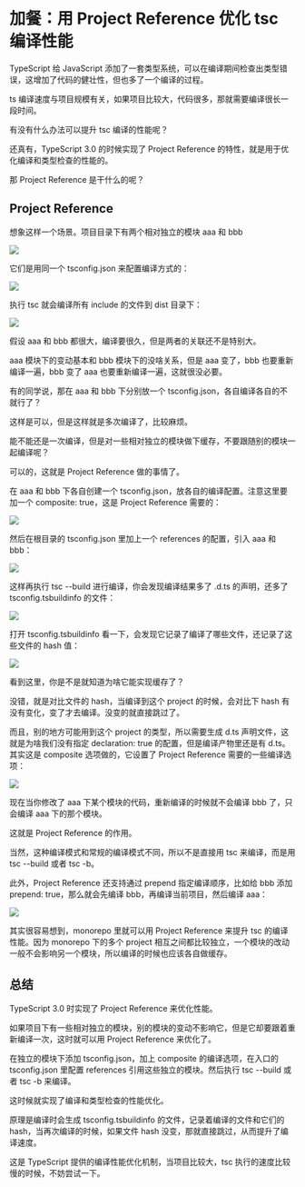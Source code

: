 # 加餐：用 Project Reference 优化 tsc 编译性能 

TypeScript 给 JavaScript 添加了一套类型系统，可以在编译期间检查出类型错误，这增加了代码的健壮性，但也多了一个编译的过程。

ts 编译速度与项目规模有关，如果项目比较大，代码很多，那就需要编译很长一段时间。

有没有什么办法可以提升 tsc 编译的性能呢？

还真有，TypeScript 3.0 的时候实现了 Project Reference 的特性，就是用于优化编译和类型检查的性能的。

那 Project Reference 是干什么的呢？

## Project Reference

想象这样一个场景。项目目录下有两个相对独立的模块 aaa 和 bbb

![](https://p3-juejin.byteimg.com/tos-cn-i-k3u1fbpfcp/1a90d06fb5a641d7a2a0481f975cc83d~tplv-k3u1fbpfcp-watermark.image?)

它们是用同一个 tsconfig.json 来配置编译方式的：

![](https://p6-juejin.byteimg.com/tos-cn-i-k3u1fbpfcp/be04f9b11a4a4a52bbc7c89004edeeb0~tplv-k3u1fbpfcp-watermark.image?)

执行 tsc 就会编译所有 include 的文件到 dist 目录下：

![](https://p1-juejin.byteimg.com/tos-cn-i-k3u1fbpfcp/6ce9456a73ba4f7cac98fcebbf70e8f3~tplv-k3u1fbpfcp-watermark.image?)

假设 aaa 和 bbb 都很大，编译要很久，但是两者的关联还不是特别大。

aaa 模块下的变动基本和 bbb 模块下的没啥关系，但是 aaa 变了，bbb 也要重新编译一遍，bbb 变了 aaa 也要重新编译一遍，这就很没必要。

有的同学说，那在 aaa 和 bbb 下分别放一个 tsconfig.json，各自编译各自的不就行了？

这样是可以，但是这样就是多次编译了，比较麻烦。

能不能还是一次编译，但是对一些相对独立的模块做下缓存，不要跟随别的模块一起编译呢？

可以的，这就是 Project Reference 做的事情了。

在 aaa 和 bbb 下各自创建一个 tsconfig.json，放各自的编译配置。注意这里要加一个 composite: true，这是 Project Reference 需要的：

![](https://p3-juejin.byteimg.com/tos-cn-i-k3u1fbpfcp/a83c2a0a008f48ef9b2e6022064dda39~tplv-k3u1fbpfcp-watermark.image?)

然后在根目录的 tsconfig.json 里加上一个 references 的配置，引入 aaa 和 bbb：

![](https://p6-juejin.byteimg.com/tos-cn-i-k3u1fbpfcp/7017701481304362b5f8584eafa2e1cf~tplv-k3u1fbpfcp-watermark.image?)

这样再执行 tsc --build 进行编译，你会发现编译结果多了 .d.ts 的声明，还多了 tsconfig.tsbuildinfo 的文件：

![](https://p6-juejin.byteimg.com/tos-cn-i-k3u1fbpfcp/79f23865950346f7aa54ef55f120766c~tplv-k3u1fbpfcp-watermark.image?)

打开 tsconfig.tsbuildinfo 看一下，会发现它记录了编译了哪些文件，还记录了这些文件的 hash 值：

![](https://p6-juejin.byteimg.com/tos-cn-i-k3u1fbpfcp/98aa0f60eeb847aeba3936582cbf0779~tplv-k3u1fbpfcp-watermark.image?)

看到这里，你是不是就知道为啥它能实现缓存了？

没错，就是对比文件的 hash，当编译到这个 project 的时候，会对比下 hash 有没有变化，变了才去编译。没变的就直接跳过了。

而且，别的地方可能用到这个 project 的类型，所以需要生成 d.ts 声明文件，这就是为啥我们没有指定 declaration: true 的配置，但是编译产物里还是有 d.ts。其实这是 composite 选项做的，它设置了 Project Reference 需要的一些编译选项：

![](https://p6-juejin.byteimg.com/tos-cn-i-k3u1fbpfcp/1f71cfb8cff845e0becd0b04b644ef64~tplv-k3u1fbpfcp-watermark.image?)

现在当你修改了 aaa 下某个模块的代码，重新编译的时候就不会编译 bbb 了，只会编译 aaa 下的那个模块。

这就是 Project Reference 的作用。

当然，这种编译模式和常规的编译模式不同，所以不是直接用 tsc 来编译，而是用 tsc --build 或者 tsc -b。

此外，Project Reference 还支持通过 prepend 指定编译顺序，比如给 bbb 添加 prepend: true，那么就会先编译 bbb，再编译当前项目，然后编译 aaa：

![](https://p1-juejin.byteimg.com/tos-cn-i-k3u1fbpfcp/6e5e4dfe33104500a184ff80998446cd~tplv-k3u1fbpfcp-watermark.image?)

其实很容易想到，monorepo 里就可以用 Project Reference 来提升 tsc 的编译性能。因为 monorepo 下的多个 project 相互之间都比较独立，一个模块的改动一般不会影响另一个模块，所以编译的时候也应该各自做缓存。


## 总结

TypeScript 3.0 时实现了 Project Reference 来优化性能。

如果项目下有一些相对独立的模块，别的模块的变动不影响它，但是它却要跟着重新编译一次，这时就可以用 Project Reference 来优化了。

在独立的模块下添加 tsconfig.json，加上 composite 的编译选项，在入口的 tsconfig.json 里配置 references 引用这些独立的模块。然后执行 tsc --build 或者 tsc -b 来编译。

这时候就实现了编译和类型检查的性能优化。

原理是编译时会生成 tsconfig.tsbuildinfo 的文件，记录着编译的文件和它们的 hash，当再次编译的时候，如果文件 hash 没变，那就直接跳过，从而提升了编译速度。

这是 TypeScript 提供的编译性能优化机制，当项目比较大，tsc 执行的速度比较慢的时候，不妨尝试一下。